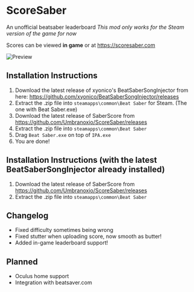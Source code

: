 # ScoreSaber
An unofficial beatsaber leaderboard 
*This mod only works for the Steam version of the game for now*

Scores can be viewed **in game** or at https://scoresaber.com

![Preview](https://i.imgur.com/GFKG8GH.png)

## Installation Instructions
  1. Download the latest release of xyonico's BeatSaberSongInjector from here: https://github.com/xyonico/BeatSaberSongInjector/releases  
  2. Extract the .zip file into `steamapps\common\Beat Saber` for Steam. (The one with Beat Saber.exe) 
  3. Download the latest release of SaberScore from https://github.com/Umbranoxio/ScoreSaber/releases  
  4. Extract the .zip file into `steamapps\common\Beat Saber` 
  5. Drag ```Beat Saber.exe``` on top of ```IPA.exe``` 
  6. You are done!
  
## Installation Instructions (with the latest BeatSaberSongInjector already installed)

  1. Download the latest release of SaberScore from https://github.com/Umbranoxio/ScoreSaber/releases
  2. Extract the .zip file into `steamapps\common\Beat Saber`

## Changelog
  * Fixed difficulty sometimes being wrong
  * Fixed stutter when uploading score, now smooth as butter!
  * Added in-game leaderboard support!
  
## Planned
  * Oculus home support
  * Integration with beatsaver.com
